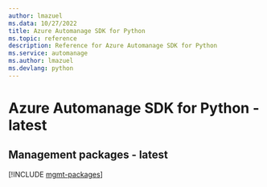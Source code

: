 ```yaml
---
author: lmazuel
ms.data: 10/27/2022
title: Azure Automanage SDK for Python
ms.topic: reference
description: Reference for Azure Automanage SDK for Python
ms.service: automanage
ms.author: lmazuel
ms.devlang: python
---
```

# Azure Automanage SDK for Python - latest

## Management packages - latest
[!INCLUDE [mgmt-packages](automanage-mgmt-index.md)]